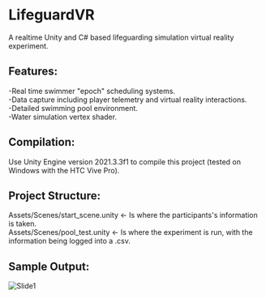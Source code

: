 # LifeguardVR
A realtime Unity and C# based lifeguarding simulation virtual reality experiment.

## Features:
-Real time swimmer "epoch" scheduling systems.\
-Data capture including player telemetry and virtual reality interactions.\
-Detailed swimming pool environment.\
-Water simulation vertex shader.

## Compilation:
Use Unity Engine version 2021.3.3f1 to compile this project (tested on Windows with the HTC Vive Pro).

## Project Structure:
Assets/Scenes/start_scene.unity <- Is where the participants's information is taken.\
Assets/Scenes/pool_test.unity <- Is where the experiment is run, with the information being logged into a .csv.

## Sample Output:
![Slide1](https://github.com/user-attachments/assets/6a0318fc-eedf-4a6c-9bcd-d5ccf25ca677)

